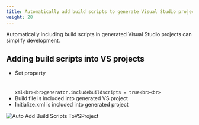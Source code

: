 ```yaml
---
title: Automatically add build scripts to generate Visual Studio projects
weight: 28
---
```


Automatically including build scripts in generated Visual Studio projects can simplify development.

<a name="BPAutoUncludeBuildScripts"></a>
## Adding build scripts into VS projects ##

 - Set property<br><br><br>```xml<br><br>generator.includebuildscripts = true<br><br>```
 - Build file is included into generated VS project
 - Initialize.xml is included into generated project

![Auto Add Build Scripts ToVSProject]( autoaddbuildscriptstovsproject.png )